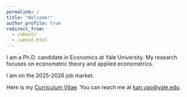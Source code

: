 ```yaml
---
permalink: /
title: "Welcome!"
author_profile: true
redirect_from: 
  - /about/
  - /about.html
---
```


I am a Ph.D. candidate in Economics at Yale University. 
My research focuses on econometric theory and applied econometrics. 

I am on the 2025-2026 job market. 

Here is my [Curriculum Vitae](/files/Yao_Kan_CV_Final.pdf). You can reach me at [kan.yao@yale.edu](mailto:kan.yao@yale.edu).

<!-- You can reach me via [email](mailto:kan.yao@yale.edu). -->

